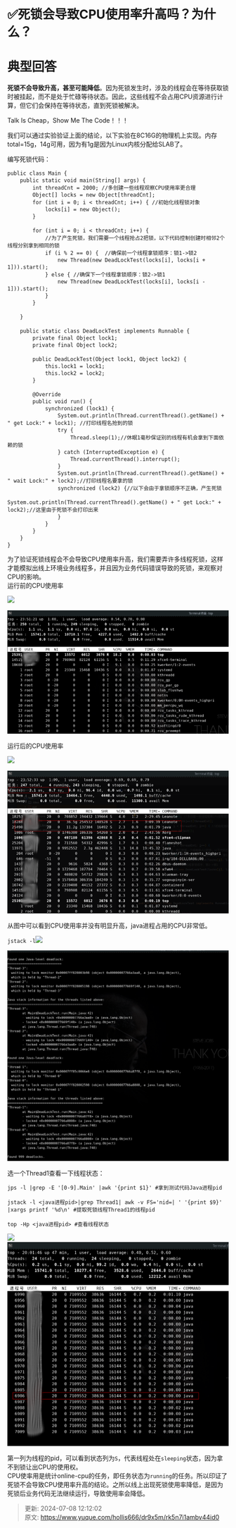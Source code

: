 # ✅死锁会导致CPU使用率升高吗？为什么？

# 典型回答


**死锁不会导致升高，甚至可能降低**。因为死锁发生时，涉及的线程会在等待获取锁时被挂起，而不是处于忙碌等待状态。因此，这些线程不会占用CPU资源进行计算，但它们会保持在等待状态，直到死锁被解决。



Talk Is Cheap，Show Me The Code！！！

  
我们可以通过实验验证上面的结论，以下实验在8C16G的物理机上实现。内存total=15g，14g可用，因为有1g是因为Linux内核分配给SLAB了。



编写死锁代码：



```plain
public class Main {
    public static void main(String[] args) {
        int threadCnt = 2000; //多创建一些线程观察CPU使用率更合理
        Object[] locks = new Object[threadCnt];
        for (int i = 0; i < threadCnt; i++) { //初始化线程锁对象
            locks[i] = new Object();
        }

        for (int i = 0; i < threadCnt; i++) {
            //为了产生死锁，我们需要一个线程抢占2把锁，以下代码控制创建时相邻2个线程分别拿到相同的锁
            if (i % 2 == 0) {  //确保前一个线程拿锁顺序：锁1->锁2
                new Thread(new DeadLockTest(locks[i], locks[i + 1])).start(); 
            } else { //确保下一个线程拿锁顺序：锁2->锁1
                new Thread(new DeadLockTest(locks[i], locks[i - 1])).start(); 
            }
        }

    }

    public static class DeadLockTest implements Runnable {
        private final Object lock1;
        private final Object lock2;

        public DeadLockTest(Object lock1, Object lock2) {
            this.lock1 = lock1;
            this.lock2 = lock2;
        }

        @Override
        public void run() {
            synchronized (lock1) {
                System.out.println(Thread.currentThread().getName() + " get Lock:" + lock1); //打印线程名抢到的锁
                try {
                    Thread.sleep(1);//休眠1毫秒保证别的线程有机会拿到下面依赖的锁
                } catch (InterruptedException e) {
                    Thread.currentThread().interrupt();
                }
                System.out.println(Thread.currentThread().getName() + " wait Lock:" + lock2);//打印线程名要拿的锁
                synchronized (lock2) {//以下会由于拿锁顺序不正确，产生死锁
                    System.out.println(Thread.currentThread().getName() + " get Lock:" + lock2);//这里由于死锁不会打印出来
                }
            }
        }
    }
}
```



为了验证死锁线程会不会导致CPU使用率升高，我们需要弄许多线程死锁，这样才能模拟出线上环境业务线程多，并且因为业务代码错误导致的死锁，来观察对CPU的影响。  
运行前的CPU使用率

![](./5.png)

![1706941762023-68c89cfa-7acc-4f1c-9cfc-af572c68d404.png](./img/WPT7QdDHVn4LGYdd/1706941762023-68c89cfa-7acc-4f1c-9cfc-af572c68d404-222377.png)



运行后的CPU使用率

![](./6.png)

![1706941762410-db42db30-00b4-4d76-b4a0-78f1f97bdb02.png](./img/WPT7QdDHVn4LGYdd/1706941762410-db42db30-00b4-4d76-b4a0-78f1f97bdb02-713286.png)

从图中可以看到CPU使用率并没有明显升高，java进程占用的CPU非常低。



`jstack -l`![](./7.png)

![1706941762433-44e7ada9-1bd5-4874-8d85-e103f1c0a67f.png](./img/WPT7QdDHVn4LGYdd/1706941762433-44e7ada9-1bd5-4874-8d85-e103f1c0a67f-345106.png)

选一个Thread1查看一下线程状态：



```plain
jps -l |grep -E '[0-9].Main' |awk '{print $1}' #拿到测试代码Java进程pid

jstack -l <java进程pid>|grep Thread1| awk -v FS='nid=| ' '{print $9}' |xargs printf '%d\n' #提取死锁线程Thread1的线程pid

top -Hp <java进程pid> #查看线程状态
```



![](./8.png)![1706941762473-f1816aff-10fc-4c15-bc04-f24afa6c32f2.png](./img/WPT7QdDHVn4LGYdd/1706941762473-f1816aff-10fc-4c15-bc04-f24afa6c32f2-661042.png)



第一列为线程的pid，可以看到状态列为`S`，代表线程处在`sleeping`状态，因为拿不到锁让出CPU的使用权。  
CPU使率用是统计online-cpu的任务，即任务状态为`running`的任务。所以印证了死锁不会导致CPU使用率升高的结论。之所以线上出现死锁使用率降低，是因为死锁后业务代码无法继续运行，导致使用率会降低。



> 更新: 2024-07-08 12:12:02  
> 原文: <https://www.yuque.com/hollis666/dr9x5m/rk5n7i1ambv44id0>